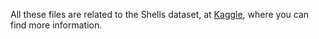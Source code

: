 All these files are related to the Shells dataset, at <a href="https://www.kaggle.com/datasets/aw6ro7zcd/shells">Kaggle</a>, where you can find more information.